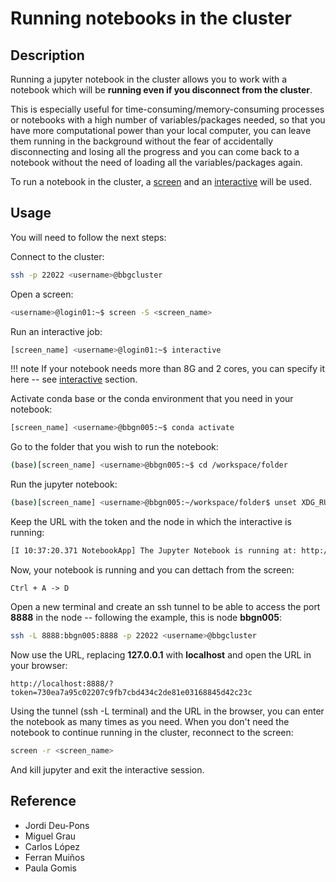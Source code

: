 # Running notebooks in the cluster

## Description

Running a jupyter notebook in the cluster allows you to work with a notebook which will be **running even if you disconnect from the cluster**.

This is especially useful for time-consuming/memory-consuming processes or notebooks with a high number of variables/packages needed, so that you have more computational power than your local computer, you can leave them running in the background without the fear of accidentally disconnecting and losing all the progress and you can come back to a notebook without the need of loading all the variables/packages again.

To run a notebook in the cluster, a [screen](../Screen/) and an [interactive](../Interactive/) will be used.

## Usage

You will need to follow the next steps:

Connect to the cluster:

```bash
ssh -p 22022 <username>@bbgcluster
```

Open a screen:

```bash
<username>@login01:~$ screen -S <screen_name>
```

Run an interactive job:

```bash
[screen_name] <username>@login01:~$ interactive
```

!!! note
    If your notebook needs more than 8G and 2 cores, you can specify it here -- see [interactive](../Interactive/) section.

Activate conda base or the conda environment that you need in your notebook:

```bash
[screen_name] <username>@bbgn005:~$ conda activate
```

Go to the folder that you wish to run the notebook:

```bash
(base)[screen_name] <username>@bbgn005:~$ cd /workspace/folder
```

Run the jupyter notebook:

```bash
(base)[screen_name] <username>@bbgn005:~/workspace/folder$ unset XDG_RUNTIME_DIR && jupyter notebook --ip=0.0.0.0
```

Keep the URL with the token and the node in which the interactive is running:

```bash
[I 10:37:20.371 NotebookApp] The Jupyter Notebook is running at: http://127.0.0.1:8888/?token=730ea7a95c02207c9fb7cbd434c2de81e03168845d42c23c
```

Now, your notebook is running and you can dettach from the screen:

```text
Ctrl + A -> D
```

Open a new terminal and create an ssh tunnel to be able to access the port **8888** in the node -- following the example, this is node **bbgn005**:

```bash
ssh -L 8888:bbgn005:8888 -p 22022 <username>@bbgcluster
```

Now use the URL, replacing **127.0.0.1** with **localhost** and open the URL in your browser:

```link
http://localhost:8888/?token=730ea7a95c02207c9fb7cbd434c2de81e03168845d42c23c
```

Using the tunnel (ssh -L terminal) and the URL in the browser, you can enter the notebook as many times as you need.
When you don't need the notebook to continue running in the cluster, reconnect to the screen:

```bash
screen -r <screen_name>
```

And kill jupyter and exit the interactive session.

## Reference

-   Jordi Deu-Pons
-   Miguel Grau
-   Carlos López
-   Ferran Muiños
-   Paula Gomis
